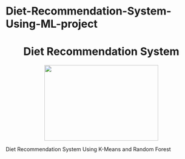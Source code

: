 # Diet-Recommendation-System-Using-ML-project
<h1 align="center"> Diet Recommendation System</h1>

<p align="center">
  <img src="https://i.pinimg.com/564x/1b/7f/cc/1b7fccce241d8883b1d3993e6adfdb69.jpg" width="300" height="200">
</p>
  Diet Recommendation System Using K-Means and Random Forest
